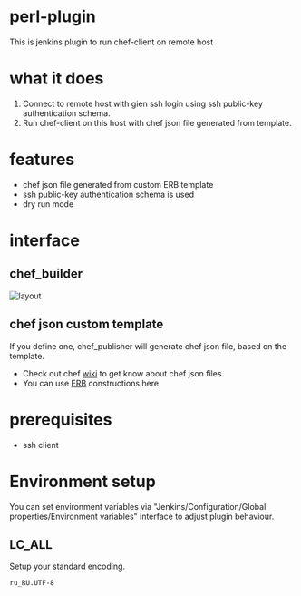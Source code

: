 # perl-plugin

This is jenkins plugin to run chef-client on remote host

# what it does

 1) Connect to remote host with gien ssh login using ssh public-key authentication schema.
 2) Run chef-client on this host with chef json file generated from template.

# features
- chef json file generated from custom ERB template
- ssh public-key authentication schema is used
- dry run mode

# interface

## chef_builder

![layout](https://raw.github.com/melezhik/chef-plugin/master/images/layout.png "layout")

## chef json custom template
If you define one, chef_publisher will generate chef json file, based on the template. 
 - Check out chef [wiki](http://wiki.opscode.com/display/chef/Setting+the+run_list+in+JSON+during+run+time) to get know about chef json files.
 - You can use [ERB](http://www.stuartellis.eu/articles/erb/) constructions here

# prerequisites
- ssh client

# Environment setup

You can set environment variables via "Jenkins/Configuration/Global properties/Environment variables" interface to adjust plugin behaviour.

## LC_ALL
Setup your standard encoding.

    ru_RU.UTF-8


